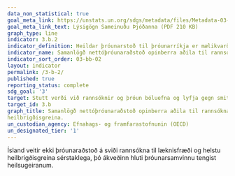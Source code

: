 ```yaml
---
data_non_statistical: true
goal_meta_link: https://unstats.un.org/sdgs/metadata/files/Metadata-03-0B-02.pdf
goal_meta_link_text: Lýsigögn Sameinuðu Þjóðanna (PDF 210 KB)
graph_type: line
indicator: 3.b.2
indicator_definition: Heildar þróunarstoð til þróunarríkja er mælikvarði á viðleitni þróaðra ríkja að styðja við heilbrigðisrannsóknir og heilbrigðisþjónustu í þróunarríkjum.
indicator_name: Samanlögð nettóþróunaraðstoð opinberra aðila til rannsókna í læknisfræði og helstu heilbrigðisgreina.
indicator_sort_order: 03-bb-02
layout: indicator
permalink: /3-b-2/
published: true
reporting_status: complete
sdg_goal: '3'
target: Stutt verði við rannsóknir og þróun bóluefna og lyfja gegn smitsjúkdómum og öðrum sjúkdómum sem herja einkum á fólk í þróunarlöndum, aðgengi verði veitt að nauðsynlegum lyfjum og bóluefnum á viðráðanlegu verði samkvæmt Dohayfirlýsingunni um TRIPS-samninginn og lýðheilsu sem staðfestir rétt þróunarlanda til þess að nýta sér til fulls ákvæði samningsins um hugverkarétt í viðskiptum í því skyni að vernda lýðheilsu og einkum og sér í lagi aðgengi allra að lyfjum.
target_id: 3.b
graph_title: Samanlögð nettóþróunaraðstoð opinberra aðila til rannsókna í læknisfræði og helstu
heilbrigðisgreina.
un_custodian_agency: Efnahags- og framfarastofnunin (OECD)
un_designated_tier: '1'
---
```


Ísland veitir ekki þróunaraðstoð á sviði rannsókna til læknisfræði og helstu heilbrigðisgreina sérstaklega, þó ákveðinn hluti þróunarsamvinnu tengist heilsugeiranum.
